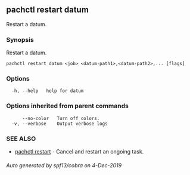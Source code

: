 ## pachctl restart datum

Restart a datum.

### Synopsis

Restart a datum.

```
pachctl restart datum <job> <datum-path1>,<datum-path2>,... [flags]
```

### Options

```
  -h, --help   help for datum
```

### Options inherited from parent commands

```
      --no-color   Turn off colors.
  -v, --verbose    Output verbose logs
```

### SEE ALSO

* [pachctl restart](pachctl_restart.md)	 - Cancel and restart an ongoing task.

###### Auto generated by spf13/cobra on 4-Dec-2019
